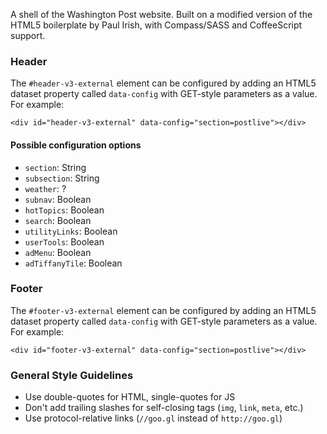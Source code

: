 A shell of the Washington Post website. Built on a modified version of
the HTML5 boilerplate by Paul Irish, with Compass/SASS and CoffeeScript
support.

### Header

The `#header-v3-external` element can be configured by adding an HTML5
dataset property called `data-config` with GET-style parameters as a
value. For example:

    <div id="header-v3-external" data-config="section=postlive"></div>

#### Possible configuration options

* `section`: String
* `subsection`: String
* `weather`: ?
* `subnav`: Boolean
* `hotTopics`: Boolean
* `search`: Boolean
* `utilityLinks`: Boolean
* `userTools`: Boolean
* `adMenu`: Boolean
* `adTiffanyTile`: Boolean

### Footer

The `#footer-v3-external` element can be configured by adding an HTML5
dataset property called `data-config` with GET-style parameters as a
value. For example:

    <div id="footer-v3-external" data-config="section=postlive"></div>

### General Style Guidelines

* Use double-quotes for HTML, single-quotes for JS
* Don't add trailing slashes for self-closing tags (`img`, `link`,
  `meta`, etc.)
* Use protocol-relative links (`//goo.gl` instead of `http://goo.gl`)

